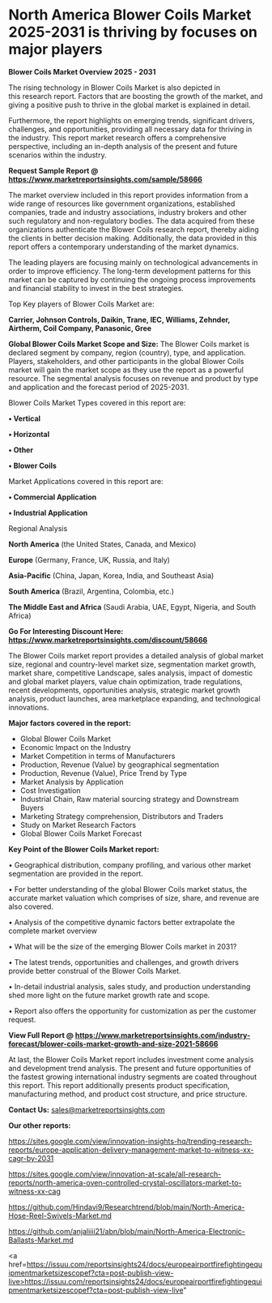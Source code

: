 # North America Blower Coils Market 2025-2031 is thriving by focuses on major players

<Strong> Blower Coils Market Overview 2025 - 2031</strong>

The rising technology in Blower Coils Market is also depicted in this research report. Factors that are boosting the growth of the market, and giving a positive push to thrive in the global market is explained in detail.

Furthermore, the report highlights on emerging trends, significant drivers, challenges, and opportunities, providing all necessary data for thriving in the industry. This report market research offers a comprehensive perspective, including an in-depth analysis of the present and future scenarios within the industry.

<strong>Request Sample Report @ <a href=https://www.marketreportsinsights.com/sample/58666>https://www.marketreportsinsights.com/sample/58666</a></strong>

The market overview included in this report provides information from a wide range of resources like government organizations, established companies, trade and industry associations, industry brokers and other such regulatory and non-regulatory bodies. The data acquired from these organizations authenticate the Blower Coils research report, thereby aiding the clients in better decision making. Additionally, the data provided in this report offers a contemporary understanding of the market dynamics.

The leading players are focusing mainly on technological advancements in order to improve efficiency. The long-term development patterns for this market can be captured by continuing the ongoing process improvements and financial stability to invest in the best strategies.

Top Key players of Blower Coils Market are:

<strong>Carrier, Johnson Controls, Daikin, Trane, IEC, Williams, Zehnder, Airtherm, Coil Company, Panasonic, Gree</strong>

<strong><b>Global Blower Coils Market Scope and Size:</b></strong>
The Blower Coils market is declared segment by company, region (country), type, and application. Players, stakeholders, and other participants in the global Blower Coils market will gain the market scope as they use the report as a powerful resource. The segmental analysis focuses on revenue and product by type and application and the forecast period of 2025-2031.

Blower Coils Market Types covered in this report are:

<strong>• Vertical

• Horizontal

• Other

• Blower Coils</strong>

Market Applications covered in this report are:

<strong>• Commercial Application

• Industrial Application</strong> 

Regional Analysis

<strong>North America</strong> (the United States, Canada, and Mexico)

<strong>Europe</strong> (Germany, France, UK, Russia, and Italy)

<strong>Asia-Pacific</strong> (China, Japan, Korea, India, and Southeast Asia)

<strong>South America</strong> (Brazil, Argentina, Colombia, etc.)

<strong>The Middle East and Africa</strong> (Saudi Arabia, UAE, Egypt, Nigeria, and South Africa)

<strong>Go For Interesting Discount Here: <a href=https://www.marketreportsinsights.com/discount/58666>https://www.marketreportsinsights.com/discount/58666</a></strong>

The Blower Coils market report provides a detailed analysis of global market size, regional and country-level market size, segmentation market growth, market share, competitive Landscape, sales analysis, impact of domestic and global market players, value chain optimization, trade regulations, recent developments, opportunities analysis, strategic market growth analysis, product launches, area marketplace expanding, and technological innovations.

<strong><b>Major factors covered in the report:</b></strong>
<ul>
  <li>Global Blower Coils Market </li>
  <li>Economic Impact on the Industry</li>
  <li>Market Competition in terms of Manufacturers</li>
  <li>Production, Revenue (Value) by geographical segmentation</li>
  <li>Production, Revenue (Value), Price Trend by Type</li>
  <li>Market Analysis by Application</li>
  <li>Cost Investigation</li>
  <li>Industrial Chain, Raw material sourcing strategy and Downstream Buyers</li>
  <li>Marketing Strategy comprehension, Distributors and Traders</li>
  <li>Study on Market Research Factors</li>
  <li>Global Blower Coils Market Forecast</li>
</ul>

<strong><b>Key Point of the Blower Coils Market report:</b></strong>

• Geographical distribution, company profiling, and various other market segmentation are provided in the report.

• For better understanding of the global Blower Coils market status, the accurate market valuation which comprises of size, share, and revenue are also covered.

• Analysis of the competitive dynamic factors better extrapolate the complete market overview

• What will be the size of the emerging Blower Coils market in 2031?

• The latest trends, opportunities and challenges, and growth drivers provide better construal of the Blower Coils Market.

• In-detail industrial analysis, sales study, and production understanding shed more light on the future market growth rate and scope.

• Report also offers the opportunity for customization as per the customer request.

<strong><b>View Full Report @ <a href=https://www.marketreportsinsights.com/industry-forecast/blower-coils-market-growth-and-size-2021-58666>https://www.marketreportsinsights.com/industry-forecast/blower-coils-market-growth-and-size-2021-58666</a></b></strong>


At last, the Blower Coils Market report includes investment come analysis and development trend analysis. The present and future opportunities of the fastest growing international industry segments are coated throughout this report. This report additionally presents product specification, manufacturing method, and product cost structure, and price structure.

<strong>Contact Us:</strong>
sales@marketreportsinsights.com

<strong>Our other reports:</strong>

<a href=https://sites.google.com/view/innovation-insights-hq/trending-research-reports/europe-application-delivery-management-market-to-witness-xx-cagr-by-2031>https://sites.google.com/view/innovation-insights-hq/trending-research-reports/europe-application-delivery-management-market-to-witness-xx-cagr-by-2031</a>

<a href=https://sites.google.com/view/innovation-at-scale/all-research-reports/north-america-oven-controlled-crystal-oscillators-market-to-witness-xx-cag>https://sites.google.com/view/innovation-at-scale/all-research-reports/north-america-oven-controlled-crystal-oscillators-market-to-witness-xx-cag</a>

<a href=https://github.com/Hindavi9/Researchtrend/blob/main/North-America-Hose-Reel-Swivels-Market.md>https://github.com/Hindavi9/Researchtrend/blob/main/North-America-Hose-Reel-Swivels-Market.md</a>

<a href=https://github.com/anjaliiii21/abn/blob/main/North-America-Electronic-Ballasts-Market.md>https://github.com/anjaliiii21/abn/blob/main/North-America-Electronic-Ballasts-Market.md</a>

<a href=https://issuu.com/reportsinsights24/docs/europeairportfirefightingequipmentmarketsizescopef?cta=post-publish-view-live>https://issuu.com/reportsinsights24/docs/europeairportfirefightingequipmentmarketsizescopef?cta=post-publish-view-live</a>"
